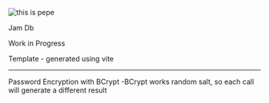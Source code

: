 ![this is pepe](https://github.com/kandysh/jamDb/blob/main/pepepng.png)


Jam Db 

Work in Progress

Template - generated using vite

------------------------
Password Encryption with BCrypt
 -BCrypt works random salt, so each call will generate a different result